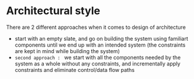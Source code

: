 # Architectural style
There are 2 different approaches when it comes to design of architecture
- start with an empty slate, and go on building the system using familiart components until we end up with an intended system (the constraints are kept in mind while building the system)
- `second approach : ` we start with all the components needed by the system as a whole without any constraints, and incrementally apply constraints and eliminate control/data flow paths
